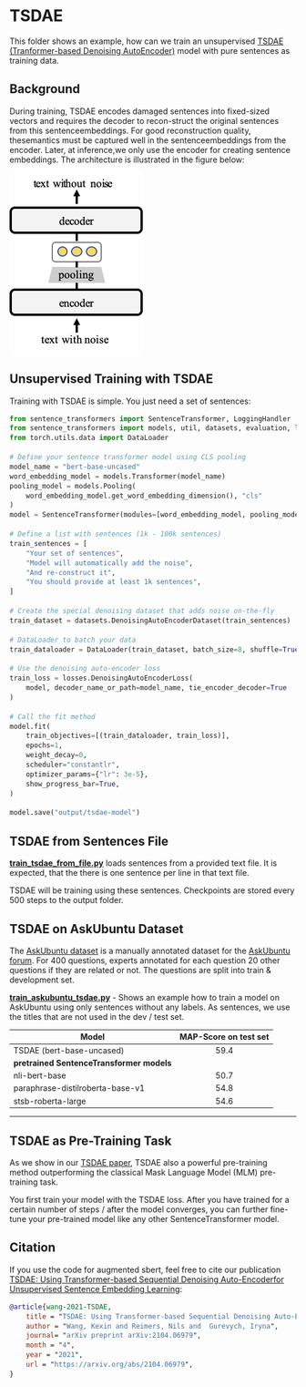# TSDAE

This folder shows an example, how can we train an unsupervised [TSDAE (Tranformer-based Denoising AutoEncoder)](https://arxiv.org/abs/2104.06979) model with pure sentences as training data.

## Background 
During training, TSDAE encodes damaged sentences into fixed-sized vectors and requires the decoder to recon-struct  the  original  sentences  from  this  sentenceembeddings. For good reconstruction quality, thesemantics must be captured well in the sentenceembeddings from the encoder. Later, at inference,we only use the encoder for creating sentence embeddings. The architecture is illustrated in the figure below:

![](https://raw.githubusercontent.com/UKPLab/sentence-transformers/master/docs/img/TSDAE.png)

## Unsupervised Training with TSDAE
Training with TSDAE is simple. You just need a set of sentences:
```python
from sentence_transformers import SentenceTransformer, LoggingHandler
from sentence_transformers import models, util, datasets, evaluation, losses
from torch.utils.data import DataLoader

# Define your sentence transformer model using CLS pooling
model_name = "bert-base-uncased"
word_embedding_model = models.Transformer(model_name)
pooling_model = models.Pooling(
    word_embedding_model.get_word_embedding_dimension(), "cls"
)
model = SentenceTransformer(modules=[word_embedding_model, pooling_model])

# Define a list with sentences (1k - 100k sentences)
train_sentences = [
    "Your set of sentences",
    "Model will automatically add the noise",
    "And re-construct it",
    "You should provide at least 1k sentences",
]

# Create the special denoising dataset that adds noise on-the-fly
train_dataset = datasets.DenoisingAutoEncoderDataset(train_sentences)

# DataLoader to batch your data
train_dataloader = DataLoader(train_dataset, batch_size=8, shuffle=True)

# Use the denoising auto-encoder loss
train_loss = losses.DenoisingAutoEncoderLoss(
    model, decoder_name_or_path=model_name, tie_encoder_decoder=True
)

# Call the fit method
model.fit(
    train_objectives=[(train_dataloader, train_loss)],
    epochs=1,
    weight_decay=0,
    scheduler="constantlr",
    optimizer_params={"lr": 3e-5},
    show_progress_bar=True,
)

model.save("output/tsdae-model")
``` 

## TSDAE from Sentences File

**[train_tsdae_from_file.py](train_tsdae_from_file.py)** loads sentences from a provided text file. It is expected, that the there is one sentence per line in that text file.

TSDAE will be training using these sentences. Checkpoints are stored every 500 steps to the output folder.


## TSDAE on AskUbuntu Dataset
The [AskUbuntu dataset](https://github.com/taolei87/askubuntu) is a manually annotated dataset for the [AskUbuntu forum](https://askubuntu.com/). For 400 questions, experts annotated for each question 20 other questions if they are related or not. The questions are split into train & development set.

**[train_askubuntu_tsdae.py](train_askubuntu_tsdae.py)** - Shows an example how to train a model on AskUbuntu using only sentences without any labels. As sentences, we use the titles that are not used in the dev / test set. 

| Model | MAP-Score on test set |
| ---- | :----: |
| TSDAE (bert-base-uncased) | 59.4 |
| **pretrained SentenceTransformer models** | |
| nli-bert-base | 50.7 |
| paraphrase-distilroberta-base-v1 | 54.8 |
| stsb-roberta-large | 54.6 |

----------------------



## TSDAE as Pre-Training Task
As we show in our [TSDAE paper](https://arxiv.org/abs/2104.06979), TSDAE also a powerful pre-training method outperforming the classical Mask Language Model (MLM) pre-training task.

You first train your model with the TSDAE loss. After you have trained for a certain number of steps / after the model converges, you can further fine-tune your pre-trained model like any other SentenceTransformer model.


## Citation
If you use the code for augmented sbert, feel free to cite our publication [TSDAE: Using Transformer-based Sequential Denoising Auto-Encoderfor Unsupervised Sentence Embedding Learning](https://arxiv.org/abs/2104.06979):
```bibtex 
@article{wang-2021-TSDAE,
    title = "TSDAE: Using Transformer-based Sequential Denoising Auto-Encoderfor Unsupervised Sentence Embedding Learning",
    author = "Wang, Kexin and Reimers, Nils and  Gurevych, Iryna", 
    journal= "arXiv preprint arXiv:2104.06979",
    month = "4",
    year = "2021",
    url = "https://arxiv.org/abs/2104.06979",
}
```